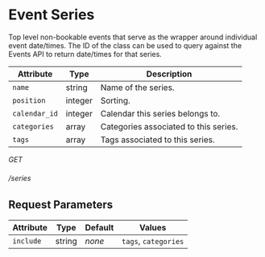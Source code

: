 # Event Series
Top level non-bookable events that serve as the wrapper around individual event date/times. The ID of the class can be used to query against the Events API to return date/times for that series.

Attribute                      | Type     | Description
------------------------------ | -------- | -----------
`name`                         | string   | Name of the series.
`position`                     | integer  | Sorting.
`calendar_id`                  | integer  | Calendar this series belongs to.
`categories`                   | array    | Categories associated to this series.
`tags`                         | array    | Tags associated to this series.


<div class="api-endpoint">
	<div class="endpoint-data">
		<i class="label label-get">GET</i>
		<h6>/series</h6>
	</div>
</div>

## Request Parameters

Attribute                      | Type     | Default   | Values
------------------------------ | -------- | --------- | ----------
`include`                      | string   | *none*    | `tags`, `categories`

